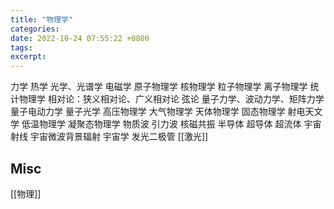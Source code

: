 ```yaml
---
title: "物理学"
categories: 
date: 2022-10-24 07:55:22 +0800
tags: 
excerpt: 
---
```



力学
热学
光学、光谱学
电磁学
原子物理学
核物理学
粒子物理学
离子物理学
统计物理学
相对论：狭义相对论、广义相对论
弦论
量子力学、波动力学、矩阵力学
量子电动力学
量子光学
高压物理学
大气物理学
天体物理学
固态物理学
射电天文学
低温物理学
凝聚态物理学
物质波
引力波
核磁共振
半导体
超导体
超流体
宇宙射线
宇宙微波背景辐射
宇宙学
发光二极管
[[激光]]





## Misc

[[物理]]


